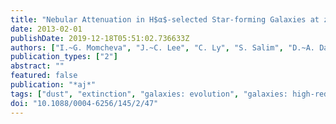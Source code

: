 ```yaml
---
title: "Nebular Attenuation in H$α$-selected Star-forming Galaxies at z = 0.8 from the NewH$α$ Survey"
date: 2013-02-01
publishDate: 2019-12-18T05:51:02.736633Z
authors: ["I.~G. Momcheva", "J.~C. Lee", "C. Ly", "S. Salim", "D.~A. Dale", "M. Ouchi", "R. Finn", "Y. Ono"]
publication_types: ["2"]
abstract: ""
featured: false
publication: "*aj*"
tags: ["dust", "extinction", "galaxies: evolution", "galaxies: high-redshift", "galaxies: star formation"]
doi: "10.1088/0004-6256/145/2/47"
---
```


